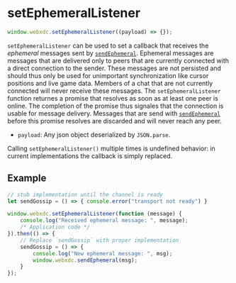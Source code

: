 # setEphemeralListener

```js
window.webxdc.setEphemeralListener((payload) => {});
```

`setEphemeralListener` can be used to set a callback that receives the _ephemeral_ messages
sent by [`sendEphemeral`](./sendEphemeral.md). Ephemeral messages are messages that are delivered only to peers that are currently connected with a direct connection to the sender. These messages are not persisted and should thus only be used for unimportant synchronization like cursor positions and live game data. Members of a chat that are not currently connected will never receive these messages.
The `setEphemeralListener` function returnes a promise that resolves as soon as at least one peer is online. The completion of the promise thus signales that the connection is usable for message delivery. Messages that are send with [`sendEphemeral`](./sendEphemeral.md) before this promise resolves are discarded and will never reach any peer.

- `payload`: Any json object deserialized by `JSON.parse`.

Calling `setEphemeralListener()` multiple times is undefined behavior: in current implementations the callback is simply replaced. 


## Example
```js
// stub implementation until the channel is ready
let sendGossip = () => { console.error("transport not ready") }

window.webxdc.setEphemeralListener(function (message) {
    console.log("Received ephemeral message: ", message);
    /* Application code */
}).then(() => {
    // Replace `sendGossip` with proper implementation
    sendGossip = () => {
        console.log("New ephemeral message: ", msg);
        window.webxdc.sendEphemeral(msg);
    }
});
```